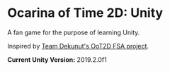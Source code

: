 # Ocarina of Time 2D: Unity
A fan game for the purpose of learning Unity.

Inspired by [Team Dekunut's OoT2D FSA project](http://zfgc.com/forum/index.php?topic=30924).

**Current Unity Version:** 2019.2.0f1

